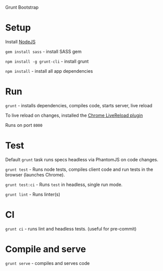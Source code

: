 Grunt Bootstrap

# Setup

Install [NodeJS](http://nodejs.org)

`gem install sass` - install SASS gem

`npm install -g grunt-cli` - install grunt

`npm install` - install all app dependencies

# Run

`grunt` - installs dependencies, compiles code, starts server, live reload

To live reload on changes, installed the [Chrome LiveReload plugin](https://chrome.google.com/webstore/detail/livereload/jnihajbhpnppcggbcgedagnkighmdlei?hl=en)

Runs on port `8000`

# Test

Default `grunt` task runs specs headless via PhantomJS on code changes.

`grunt test` - Runs node tests, compiles client code and run tests in the browser (launches Chrome).

`grunt test:ci` - Runs `test` in headless, single run mode.

`grunt lint` - Runs linter(s)

# CI

`grunt ci` - runs lint and headless tests. (useful for pre-commit)

# Compile and serve

`grunt serve` - compiles and serves code